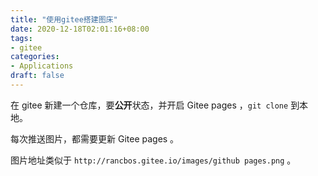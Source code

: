 ```yaml
---
title: "使用gitee搭建图床"
date: 2020-12-18T02:01:16+08:00
tags: 
- gitee
categories: 
- Applications
draft: false
---
```


在 gitee 新建一个仓库，要**公开**状态，并开启 Gitee pages ，`git clone` 到本地。

每次推送图片，都需要更新 Gitee pages 。

图片地址类似于 `http://rancbos.gitee.io/images/github pages.png` 。